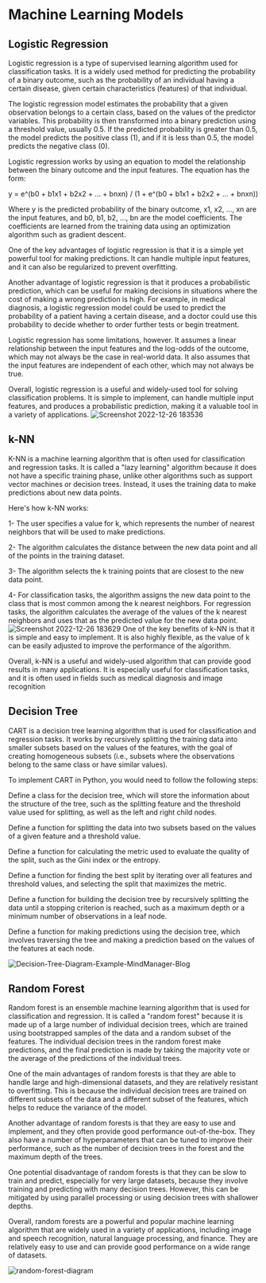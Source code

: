 # Machine Learning Models 

## Logistic Regression

Logistic regression is a type of supervised learning algorithm used for classification tasks. It is a widely used method for predicting the probability of a binary outcome, such as the probability of an individual having a certain disease, given certain characteristics (features) of that individual.

The logistic regression model estimates the probability that a given observation belongs to a certain class, based on the values of the predictor variables. This probability is then transformed into a binary prediction using a threshold value, usually 0.5. If the predicted probability is greater than 0.5, the model predicts the positive class (1), and if it is less than 0.5, the model predicts the negative class (0).

Logistic regression works by using an equation to model the relationship between the binary outcome and the input features. The equation has the form:

y = e^(b0 + b1x1 + b2x2 + ... + bnxn) / (1 + e^(b0 + b1x1 + b2x2 + ... + bnxn))

Where y is the predicted probability of the binary outcome, x1, x2, ..., xn are the input features, and b0, b1, b2, ..., bn are the model coefficients. The coefficients are learned from the training data using an optimization algorithm such as gradient descent.

One of the key advantages of logistic regression is that it is a simple yet powerful tool for making predictions. It can handle multiple input features, and it can also be regularized to prevent overfitting.

Another advantage of logistic regression is that it produces a probabilistic prediction, which can be useful for making decisions in situations where the cost of making a wrong prediction is high. For example, in medical diagnosis, a logistic regression model could be used to predict the probability of a patient having a certain disease, and a doctor could use this probability to decide whether to order further tests or begin treatment.

Logistic regression has some limitations, however. It assumes a linear relationship between the input features and the log-odds of the outcome, which may not always be the case in real-world data. It also assumes that the input features are independent of each other, which may not always be true.

Overall, logistic regression is a useful and widely-used tool for solving classification problems. It is simple to implement, can handle multiple input features, and produces a probabilistic prediction, making it a valuable tool in a variety of applications.
![Screenshot 2022-12-26 183536](https://user-images.githubusercontent.com/83352965/209564164-6a5c9a5f-81dd-41de-a9f1-a8d654f5d33f.png)

## k-NN
K-NN is a machine learning algorithm that is often used for classification and regression tasks. It is called a "lazy learning" algorithm because it does not have a specific training phase, unlike other algorithms such as support vector machines or decision trees. Instead, it uses the training data to make predictions about new data points.

Here's how k-NN works:

1- The user specifies a value for k, which represents the number of nearest neighbors that will be used to make predictions.

2- The algorithm calculates the distance between the new data point and all of the points in the training dataset.

3- The algorithm selects the k training points that are closest to the new data point.

4- For classification tasks, the algorithm assigns the new data point to the class that is most common among the k nearest neighbors. For regression tasks, the algorithm calculates the average of the values of the k nearest neighbors and uses that as the predicted value for the new data point.
![Screenshot 2022-12-26 183629](https://user-images.githubusercontent.com/83352965/209564231-ddf875e5-54df-464a-9d7b-b0fae972e33f.png)
One of the key benefits of k-NN is that it is simple and easy to implement. It is also highly flexible, as the value of k can be easily adjusted to improve the performance of the algorithm.

Overall, k-NN is a useful and widely-used algorithm that can provide good results in many applications. It is especially useful for classification tasks, and it is often used in fields such as medical diagnosis and image recognition

## Decision Tree

CART is a decision tree learning algorithm that is used for classification and regression tasks. It works by recursively splitting the training data into smaller subsets based on the values of the features, with the goal of creating homogeneous subsets (i.e., subsets where the observations belong to the same class or have similar values).

To implement CART in Python, you would need to follow the following steps:

Define a class for the decision tree, which will store the information about the structure of the tree, such as the splitting feature and the threshold value used for splitting, as well as the left and right child nodes.

Define a function for splitting the data into two subsets based on the values of a given feature and a threshold value.

Define a function for calculating the metric used to evaluate the quality of the split, such as the Gini index or the entropy.

Define a function for finding the best split by iterating over all features and threshold values, and selecting the split that maximizes the metric.

Define a function for building the decision tree by recursively splitting the data until a stopping criterion is reached, such as a maximum depth or a minimum number of observations in a leaf node.

Define a function for making predictions using the decision tree, which involves traversing the tree and making a prediction based on the values of the features at each node.

![Decision-Tree-Diagram-Example-MindManager-Blog](https://user-images.githubusercontent.com/83352965/209564357-a7259ea7-71fa-4fac-bb35-9b7284ad9f8e.png)

## Random Forest

Random forest is an ensemble machine learning algorithm that is used for classification and regression. It is called a "random forest" because it is made up of a large number of individual decision trees, which are trained using bootstrapped samples of the data and a random subset of the features. The individual decision trees in the random forest make predictions, and the final prediction is made by taking the majority vote or the average of the predictions of the individual trees.

One of the main advantages of random forests is that they are able to handle large and high-dimensional datasets, and they are relatively resistant to overfitting. This is because the individual decision trees are trained on different subsets of the data and a different subset of the features, which helps to reduce the variance of the model.

Another advantage of random forests is that they are easy to use and implement, and they often provide good performance out-of-the-box. They also have a number of hyperparameters that can be tuned to improve their performance, such as the number of decision trees in the forest and the maximum depth of the trees.

One potential disadvantage of random forests is that they can be slow to train and predict, especially for very large datasets, because they involve training and predicting with many decision trees. However, this can be mitigated by using parallel processing or using decision trees with shallower depths.

Overall, random forests are a powerful and popular machine learning algorithm that are widely used in a variety of applications, including image and speech recognition, natural language processing, and finance. They are relatively easy to use and can provide good performance on a wide range of datasets.

![random-forest-diagram](https://user-images.githubusercontent.com/83352965/209564518-ffdc43e3-4503-4724-b5fc-51b0624b79e0.svg)
